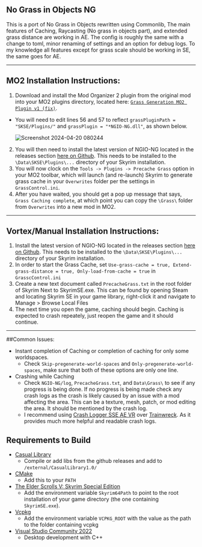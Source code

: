 ## No Grass in Objects NG

This is a port of No Grass in Objects rewritten using Commonlib, The main features of Caching, Raycasting (No grass in objects part), and extended grass distance are working in AE. The config is roughly the same with a change to toml, minor renaming of settings and an option for debug logs. To my knowledge all features except for grass scale should be working in SE, the same goes for AE.

---

## MO2 Installation Instructions:

1. Download and install the Mod Organizer 2 plugin from the original mod into your MO2 plugins directory, located here: [`Grass Generation MO2 Plugin v1 (fix)`](https://www.nexusmods.com/skyrimspecialedition/mods/42161?tab=files).
 - You will need to edit lines 56 and 57 to reflect `grassPluginPath = "SKSE/Plugins/"` and `grassPlugin = "*NGIO-NG.dll"`, as shown below.

    ![Screenshot 2024-04-20 080244](https://github.com/AllstaRawR/No-Grass-In-Objects-NG/assets/164591926/af9cced5-e1f9-49b8-8014-863e6195d87f)

2. You will then need to install the latest version of NGIO-NG located in the releases section [here on Github](https://github.com/SaneEngineer/No-Grass-In-Objects-NG/releases/). This needs to be installed to the `\Data\SKSE\Plugins\...` directory of your Skyrim installation.
3. You will now clock on the `Tools -> Plugins -> Precache Grass` option in your MO2 toolbar, which will launch (and re-launch) Skyrim to generate grass cache in your `Overwrites` folder per the settings in `GrassControl.ini`.
4. After you have waited, you should get a pop up message that says, `Grass Caching complete`, at which point you can copy the `\Grass\` folder from `Overwrites` into a new mod in MO2.

---

## Vortex/Manual Installation Instructions:
1. Install the latest version of NGIO-NG located in the releases section [here on Github](https://github.com/SaneEngineer/No-Grass-In-Objects-NG/releases/). This needs to be installed to the `\Data\SKSE\Plugins\...` directory of your Skyrim installation.
2. In order to start the Grass Cache, set `Use-grass-cache = true, Extend-grass-distance = true, Only-load-from-cache = true` in `GrasscControl.ini`
3. Create a new text document called `PrecacheGrass.txt` in the root folder of Skyrim Next to SkyrimSE.exe.
This can be found by opening Steam and locating Skyrim SE in your game library, right-click it and navigate to Manage > Browse Local Files
5. The next time you open the game, caching should begin. Caching is expected to crash repeately, just reopen the game and it should continue.

---

##Common Issues:
* Instant completion of Caching or completion of caching for only some worldspaces.
  - Check `Skip-pregenerate-world-spaces` and `Only-pregenerate-world-spaces`, make sure that both of these options are only one line.
* Crashing while Caching
  - Check `NGIO-NG/log`, `PrecacheGrass.txt`, and `Data\Grass\` to see if any progress is being done. If no progress is being made check any crash logs as the crash is likely caused by an issue with a mod affecting the area. This can be a texture, mesh, patch, or mod editing the area. It should be mentioned by the crash log.
  - I recommend using [Crash Logger SSE AE VR](https://www.nexusmods.com/skyrimspecialedition/mods/59818?tab=description) over [Trainwreck](https://www.nexusmods.com/skyrimspecialedition/mods/106440). As it provides much more helpful and readable crash logs. 


## Requirements to Build

- [Casual Library](https://github.com/CasualCoder91/CasualLibrary/)
  - Compile or add libs from the github releases and add to `/external/CasualLibrary1.0/`
- [CMake](https://cmake.org/)
  - Add this to your `PATH`
- [The Elder Scrolls V: Skyrim Special Edition](https://store.steampowered.com/app/489830)
  - Add the environment variable `Skyrim64Path` to point to the root installation of your game directory (the one containing `SkyrimSE.exe`).
- [Vcpkg](https://github.com/microsoft/vcpkg)
  - Add the environment variable `VCPKG_ROOT` with the value as the path to the folder containing vcpkg
- [Visual Studio Community 2022](https://visualstudio.microsoft.com/)
  - Desktop development with C++
